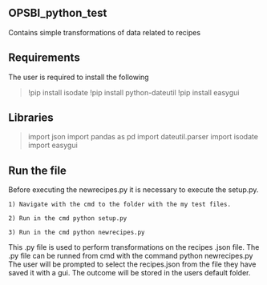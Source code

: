 ## OPSBI_python_test

Contains simple transformations of data related to recipes


## Requirements

The user is required to install the following
>!pip install isodate
>!pip install python-dateutil
>!pip install easygui

## Libraries
>import json
>import pandas as pd
>import dateutil.parser
>import isodate
>import easygui

## Run the file
Before executing the newrecipes.py it is necessary to execute the setup.py.

	1) Navigate with the cmd to the folder with the my test files.
	
	2) Run in the cmd python setup.py 
	
	3) Run in the cmd python newrecipes.py
	
This .py file is used to perform transformations on the recipes .json file.
The .py file can be runned from cmd with the command python newrecipes.py
The user will be prompted to select the recipes.json from the file they have saved it with a gui.
The outcome will be stored in the users default folder.